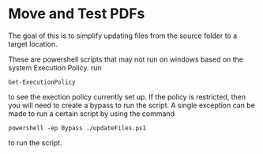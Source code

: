# Move and Test PDFs

The goal of this is to simplify updating files from the source folder to a target location. 

These are powershell scripts that may not run on windows based on the system Execution Policy.
run 
```
Get-ExecutionPolicy
```
to see the exection policy currently set up. If the policy is restricted, then you will need to create a bypass to run the script.
A single exception can be made to run a certain script by using the command 
```
powershell -ep Bypass ./updateFiles.ps1
```
to run the script. 